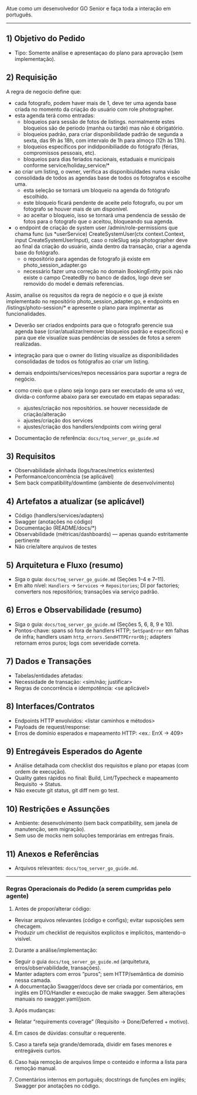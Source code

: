 Atue como um desenvolvedor GO Senior e faça toda a interação em português.

---

## 1) Objetivo do Pedido
- Tipo: Somente análise e apresentaçao do plano para aprovação (sem implementação).

## 2) Requisição

A regra de negocio define que:
- cada fotografo, podem haver mais de 1, deve ter uma agenda base criada no momento da criação do usuário com role photographer.
- esta agenda terá como entradas:
  - bloqueios para sessão de fotos de listings. normalmente estes bloqueios são de periodo (manha ou tarde) mas não é obrigatório.
  - bloqueios padrão, para criar disponibilidade padrão de segunda a sexta, das 9h às 18h, com intervalo de 1h para almoço (12h às 13h).
  - bloqueios específicos por indidponibiliadde do fotógrafo (férias, compromissos pessoais, etc).
  - bloqueios para dias feriados nacionais, estaduais e municipais conforme service/holiday_service/*
- ao criar um listing, o owner, verifica as disponibiuldades numa visão consolidada de todos as agendas base de todos os fotografos e escolhe uma.
  - esta seleção se tornará um bloqueio na agenda do fotógrafo escolhido.
  - este bloqueio ficará pendente de aceite pelo fotografo, ou por um fotografo se houver mais de um disponível.
  - ao aceitar o bloqueio, isso se tornará uma pendencia de sessão de fotos para o fotografo que o aceitou, bloqueando sua agenda.
- o endpoint de criação de system user /admin/role-permissions que chama func (us *userService) CreateSystemUser(ctx context.Context, input CreateSystemUserInput), caso o roleSlug seja photographer deve ao final da criação do usuário, ainda dentro da transação, criar a agenda base do fotógrafo.
  - o repositório para agendas de fotografo já existe em photo_session_adapter.go
  - necessário fazer uma correção no domain BookingEntity pois não existe o campo CreatedBy no banco de dados, logo deve ser removido do model e demais referencias.

Assim, analise os requsitos da regra de negócio e o que já existe implementado no repositório photo_session_adapter.go, e endpoints en /listings/photo-session/* e apresente o plano para implmentar as funcionalidades.
  - Deverão ser criados endpoints para que o fotografo gerencie sua agenda base (criar/atualizar/remover bloqueios padrão e específicos) e para que ele visualize suas pendências de sessões de fotos a serem realizadas.
  - integração para que o owner do listing visualize as disponibilidades consolidadas de todos os fotógrafos ao criar um listing.
  - demais endpoints/services/repos necessários para suportar a regra de negócio.
  - como creio que o plano seja longo para ser executado de uma só vez, divida-o conforme abaixo para ser executado em etapas separadas:
    - ajustes/criação nos repositórios. se houver necessidade de criação/alteração
    - ajustes/criação dos services
    - ajustes/criação dos handlers/endpoints com wiring geral

- Documentação de referência: `docs/toq_server_go_guide.md`


## 3) Requisitos
  - Observabilidade alinhada (logs/traces/metrics existentes)
  - Performance/concorrência (se aplicável)
  - Sem back compatibility/downtime (ambiente de desenvolvimento)

## 4) Artefatos a atualizar (se aplicável)
- Código (handlers/services/adapters)
- Swagger (anotações no código)
- Documentação (README/docs/*)
- Observabilidade (métricas/dashboards) — apenas quando estritamente pertinente
- Não crie/altere arquivos de testes

## 5) Arquitetura e Fluxo (resumo)
- Siga o guia: `docs/toq_server_go_guide.md` (Seções 1–4 e 7–11).
- Em alto nível: `Handlers` → `Services` → `Repositories`; DI por factories; converters nos repositórios; transações via serviço padrão.

## 6) Erros e Observabilidade (resumo)
- Siga o guia: `docs/toq_server_go_guide.md` (Seções 5, 6, 8, 9 e 10).
- Pontos-chave: spans só fora de handlers HTTP; `SetSpanError` em falhas de infra; handlers usam `http_errors.SendHTTPErrorObj`; adapters retornam erros puros; logs com severidade correta.

## 7) Dados e Transações
- Tabelas/entidades afetadas: <listar>
- Necessidade de transação: <sim/não; justificar>
- Regras de concorrência e idempotência: <se aplicável>

## 8) Interfaces/Contratos
- Endpoints HTTP envolvidos: <listar caminhos e métodos>
- Payloads de request/response: <resumo>
- Erros de domínio esperados e mapeamento HTTP: <ex.: ErrX → 409>

## 9) Entregáveis Esperados do Agente
- Análise detalhada com checklist dos requisitos e plano por etapas (com ordem de execução).
- Quality gates rápidos no final: Build, Lint/Typecheck e mapeamento Requisito → Status.
- Não execute git status, git diff nem go test.

## 10) Restrições e Assunções
- Ambiente: desenvolvimento (sem back compatibility, sem janela de manutenção, sem migração).
- Sem uso de mocks nem soluções temporárias em entregas finais.

## 11) Anexos e Referências
- Arquivos relevantes: `docs/toq_server_go_guide.md`.

---

### Regras Operacionais do Pedido (a serem cumpridas pelo agente)

1) Antes de propor/alterar código:
- Revisar arquivos relevantes (código e configs); evitar suposições sem checagem.
- Produzir um checklist de requisitos explícitos e implícitos, mantendo-o visível.

2) Durante a análise/implementação:
- Seguir o guia `docs/toq_server_go_guide.md` (arquitetura, erros/observabilidade, transações).
- Manter adapters com erros “puros”; sem HTTP/semântica de domínio nessa camada.
- A documentação Swagger/docs deve ser criada por comentários, em inglês em DTO/Handler e execução de make swagger. Sem alterações manuais no swagger.yaml/json.

3) Após mudanças:
- Relatar “requirements coverage” (Requisito → Done/Deferred + motivo).

4) Em casos de dúvidas: consultar o requerente.

5) Caso a tarefa seja grande/demorada, dividir em fases menores e entregáveis curtos.

6) Caso haja remoção de arquivos limpe o conteúdo e informa a lista para remoção manual.

7) Comentários internos em português; docstrings de funções em inglês; Swagger por anotações no código.